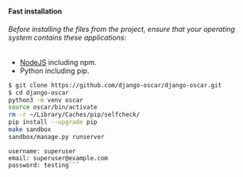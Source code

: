 #### Fast installation
###### Before installing the files from the project, ensure that your operating system contains these applications:

- [NodeJS](https://nodejs.org) including npm.
- Python including pip.

```bash
$ git clone https://github.com/django-oscar/django-oscar.git
$ cd django-oscar
python3 -m venv oscar
source oscar/bin/activate
rm -r ~/Library/Caches/pip/selfcheck/
pip install --upgrade pip
make sandbox
sandbox/manage.py runserver
```

```text
username: superuser
email: superuser@example.com
password: testing```